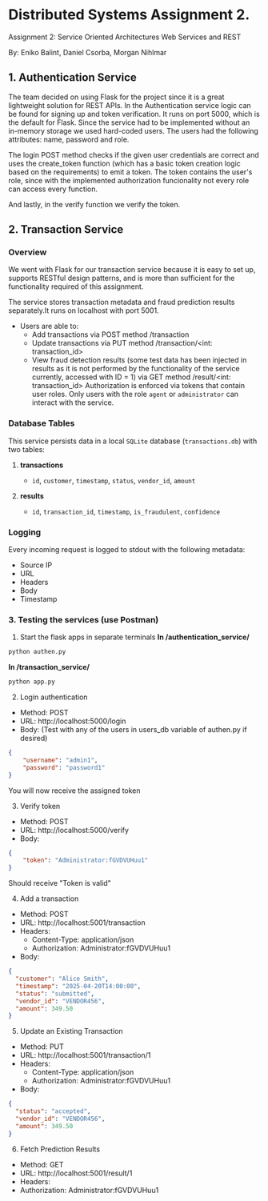 # Distributed Systems Assignment 2.
Assignment 2: Service Oriented Architectures Web Services and REST

By: Eniko Balint, Daniel Csorba, Morgan Nihlmar

## 1. Authentication Service

The team decided on using Flask for the project since it is a great lightweight solution for REST APIs. In the Authentication service logic can be found for signing up and token verification. It runs on port 5000, which is the default for Flask. Since the service had to be implemented without an in-memory storage we used hard-coded users. The users had the following attributes: name, password and role. 

The login POST method checks if the given user credentials are correct and uses the create_token function (which has a basic token creation logic based on the requirements) to emit a token. The token contains the user's role, since with the implemented authorization funcionality not every role can access every function.

And lastly, in the verify function we verify the token.


## 2. Transaction Service

### Overview

We went with Flask for our transaction service because it is easy to set up, supports RESTful design patterns, and is more than sufficient for the functionality required of this assignment.

The service stores transaction metadata and fraud prediction results separately.It runs on localhost with port 5001. 
- Users are able to:
    - Add transactions via POST method /transaction
    - Update transactions via PUT method /transaction/<int: transaction_id>
    - View fraud detection results (some test data has been injected in results as it is not performed by the functionality of the service currently, accessed with ID = 1) via GET method /result/<int: transaction_id>
Authorization is enforced via tokens that contain user roles. Only users with the role `agent` or `administrator` can interact with the service.

### Database Tables

This service persists data in a local `SQLite` database (`transactions.db`) with two tables:

1. **transactions**
   - `id`, `customer`, `timestamp`, `status`, `vendor_id`, `amount`

2. **results**
   - `id`, `transaction_id`, `timestamp`, `is_fraudulent`, `confidence`


### Logging
Every incoming request is logged to stdout with the following metadata:
- Source IP
- URL
- Headers
- Body
- Timestamp

### 3. Testing the services (use Postman)

1. Start the flask apps in separate terminals
**In /authentication_service/**
```bash
python authen.py
```
**In /transaction_service/**
```bash
python app.py
```

2. Login authentication
- Method: POST
- URL: http://localhost:5000/login
- Body: (Test with any of the users in users_db variable of authen.py if desired)
```json
{
    "username": "admin1",
    "password": "password1"
}
```
You will now receive the assigned token

3. Verify token
- Method: POST
- URL: http://localhost:5000/verify
- Body:
```json (Use the one received from previous step)
{
    "token": "Administrator:fGVDVUHuu1"
}
```
Should receive "Token is valid"

4. Add a transaction
- Method: POST
- URL: http://localhost:5001/transaction
- Headers: 
    - Content-Type: application/json
    - Authorization: Administrator:fGVDVUHuu1
- Body:
```json
{
  "customer": "Alice Smith",
  "timestamp": "2025-04-20T14:00:00",
  "status": "submitted",
  "vendor_id": "VENDOR456",
  "amount": 349.50
}
```

5. Update an Existing Transaction
- Method: PUT
- URL: http://localhost:5001/transaction/1
- Headers:
    - Content-Type: application/json
    - Authorization: Administrator:fGVDVUHuu1
- Body:
```json
{
  "status": "accepted",
  "vendor_id": "VENDOR456",
  "amount": 349.50
}
```

6. Fetch Prediction Results
- Method: GET
- URL: http://localhost:5001/result/1
- Headers:
- Authorization: Administrator:fGVDVUHuu1
